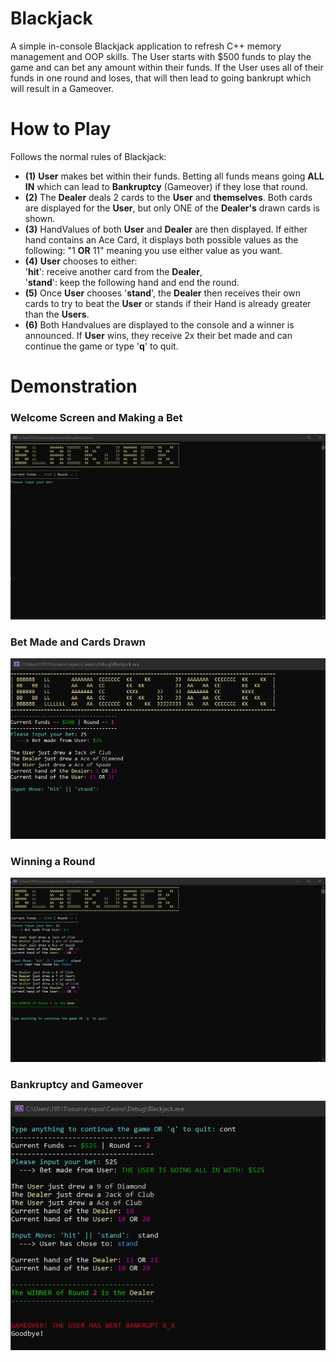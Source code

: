 # Blackjack
A simple in-console Blackjack application to refresh C++ memory management and OOP skills. The User starts with $500 funds to play the game and can bet any amount within their funds. If the User uses all of their funds in one round and loses, that will then lead to going bankrupt which will result in a Gameover.


# How to Play #
Follows the normal rules of Blackjack: <br />
  - **(1)** **User** makes bet within their funds. Betting all funds means going **ALL IN** which can lead to **Bankruptcy** (Gameover) if they lose that round. <br />
  - **(2)** The **Dealer** deals 2 cards to the **User** and **themselves**. Both cards are displayed for the **User**, but only ONE of the **Dealer's** drawn cards is shown. <br />
  - **(3)** HandValues of both **User** and **Dealer** are then displayed. If either hand contains an Ace Card, it displays both possible values as the following: "1 **OR** 11" meaning you use either value as you want. <br />
  - **(4)** **User** chooses to either: <br />
            '**hit**': receive another card from the **Dealer**, <br />
            '**stand**': keep the following hand and end the round. <br />
  - **(5)** Once **User** chooses '**stand**', the **Dealer** then receives their own cards to try to beat the **User** or stands if their Hand is already greater than the **Users**. <br />
  - **(6)** Both Handvalues are displayed to the console and a winner is announced. If **User** wins, they receive 2x their bet made and can continue the game or type '**q**' to quit. <br />


# Demonstration #
### Welcome Screen and Making a Bet
<img src='/Preview/Welcome.png' title='' width='' alt='' />

### Bet Made and Cards Drawn
<img src='/Preview/BetMade.png' title='' width='' alt='' />

### Winning a Round
<img src='/Preview/Win.png' title='' width='' alt='' />

### Bankruptcy and Gameover
<img src='/Preview/Bankrupt.png' title='' width='' alt='' />
